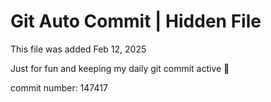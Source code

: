 # Git Auto Commit | Hidden File

This file was added Feb 12, 2025

Just for fun and keeping my daily git commit active 🤪

commit number: 147417
